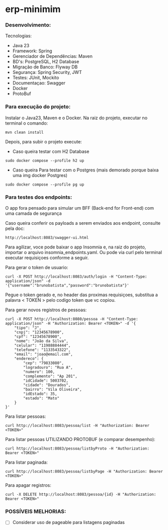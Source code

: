 # erp-minimim
### Desenvolvimento:
Tecnologias: 
- Java 23
- Framework: Spring
- Gerenciador de Dependências: Maven
- BD's: PostgreSQL, H2 Database
- Migração de Banco: Flyway DB
- Segurança: Spring Security, JWT
- Testes: JUnit, Mockito
- Documentaçao: Swagger
- Docker
- ProtoBuf

### Para execução do projeto:
Instalar o Java23, Maven e o Docker. Na raiz do projeto, executar no terminal o comando:
```
mvn clean install
```
Depois, para subir o projeto execute:
- Caso queira testar com H2 Database
```
sudo docker compose --profile h2 up
```
- Caso queira Para testar com o Postgres (mais demorado porque baixa uma img docker Postgres)
```
sudo docker compose --profile pg up
```
### Para testes dos endpoints:
O app fora pensado para simular um BFF (Back-end for Front-end) com uma camada de segurança

Caso queira conferir os payloads a serem enviados aos endpoint, consulte pela doc:
```
http://localhost:8083/swagger-ui.html
```

Para agilizar, voce pode baixar o app Insomnia e, na raiz do projeto, importar o arquivo insomnia_endpoints.yaml. Ou pode via curl pelo terminal executar requisiçoes conforme a seguir.

Para gerar o token de usuario:
```
curl -X POST http://localhost:8083/auth/login -H "Content-Type: application/json" -d '{"username":"brunobatista","password":"brunobatista"}'
```
Pegue o token gerado e, no header das proximas requisiçoes, substitua a palavra < TOKEN > pelo codigo token que vc copiou.

Para gerar novos registros de pessoas:
```
curl -X POST http://localhost:8080/pessoa -H "Content-Type: application/json" -H "Authorization: Bearer <TOKEN>" -d '{
	"tipo": "J",
	"cnpj": "12345678900",
	"cpf": "12345678900",
	"nome": "João da Silva",
	"celular": "11988884444",
	"telefone": "1133543322",
	"email": "joao@email.com",
	"endereco": {
		"cep": "79833080",
		"logradouro": "Rua A",
		"numero": 100,
		"complemento": "Ap 201",
		"idCidade": 5003702,
		"cidade": "Dourados",
		"bairro": "Vila Oliveira",
		"idEstado": 35,
		"estado": "Mato"
	}
}'
```

Para listar pessoas:
```
curl http://localhost:8083/pessoa/list -H "Authorization: Bearer <TOKEN>"
```

Para listar pessoas UTILIZANDO PROTOBUF (e comparar desempenho):
```
curl http://localhost:8083/pessoa/listbyProto -H "Authorization: Bearer <TOKEN>"
```

Para listar paginada:
```
curl http://localhost:8083/pessoa/listbyPage -H "Authorization: Bearer <TOKEN>"
```

Para apagar registros:
```
curl -X DELETE http://localhost:8083/pessoa/{id} -H "Authorization: Bearer <TOKEN>"
```

### POSSÍVEIS MELHORIAS:
- [ ] Considerar uso de pageable para listagens paginadas